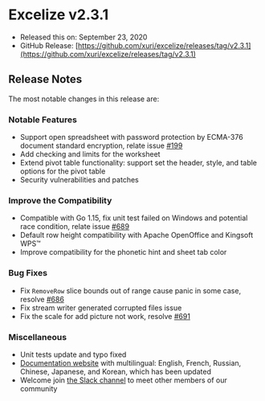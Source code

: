 # Excelize v2.3.1

* Released this on: September 23, 2020
* GitHub Release: [https://github.com/xuri/excelize/releases/tag/v2.3.1](https://github.com/xuri/excelize/releases/tag/v2.3.1)

## Release Notes

The most notable changes in this release are:

### Notable Features

* Support open spreadsheet with password protection by ECMA-376 document standard encryption, relate issue [#199](https://github.com/xuri/excelize/issues/199)
* Add checking and limits for the worksheet
* Extend pivot table functionality: support set the header, style, and table options for the pivot table
* Security vulnerabilities and patches

### Improve the Compatibility

* Compatible with Go 1.15, fix unit test failed on Windows and potential race condition, relate issue [#689](https://github.com/xuri/excelize/issues/689)
* Default row height compatibility with Apache OpenOffice and Kingsoft WPS&trade;
* Improve compatibility for the phonetic hint and sheet tab color

### Bug Fixes

* Fix `RemoveRow` slice bounds out of range cause panic in some case, resolve [#686](https://github.com/xuri/excelize/issues/686)
* Fix stream writer generated corrupted files issue
* Fix the scale for add picture not work, resolve [#691](https://github.com/xuri/excelize/issues/691)

### Miscellaneous

* Unit tests update and typo fixed
* [Documentation website](https://xuri.me/excelize) with multilingual: English, French, Russian, Chinese, Japanese, and Korean, which has been updated
* Welcome join [the Slack channel](https://join.slack.com/t/xuri/shared_invite/zt-eriqdkeo-wV04zcCdBiiZveFgY86Wzw) to meet other members of our community
